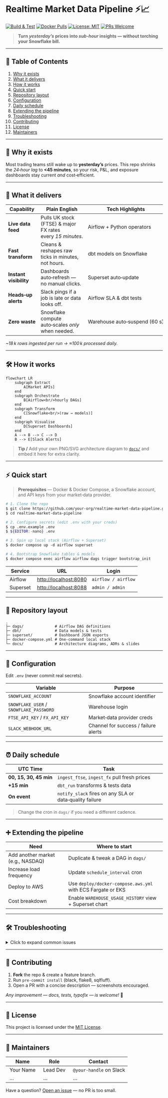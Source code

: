 # Realtime Market Data Pipeline ⚡️📈

[![Build & Test](https://img.shields.io/github/actions/workflow/status/your-org/realtime-market-data-pipeline/ci.yml?branch=main\&style=flat-square)](../../actions)
[![Docker Pulls](https://img.shields.io/docker/pulls/your-org/realtime-market-data-pipeline?style=flat-square)](https://hub.docker.com/r/your-org/realtime-market-data-pipeline)
[![License: MIT](https://img.shields.io/badge/License-MIT-yellow.svg?style=flat-square)](LICENSE)
[![PRs Welcome](https://img.shields.io/badge/PRs-welcome-brightgreen.svg?style=flat-square)](CONTRIBUTING.md)

> **Turn *yesterday’s* prices into *sub‑hour* insights — without torching your Snowflake bill.**

---

## 📑 Table of Contents

1. [Why it exists](#-why-it-exists)
2. [What it delivers](#-what-it-delivers)
3. [How it works](#-how-it-works)
4. [Quick start](#-quick-start)
5. [Repository layout](#-repository-layout)
6. [Configuration](#-configuration)
7. [Daily schedule](#-daily-schedule)
8. [Extending the pipeline](#-extending-the-pipeline)
9. [Troubleshooting](#-troubleshooting)
10. [Contributing](#-contributing)
11. [License](#-license)
12. [Maintainers](#-maintainers)

---

## 🧐 Why it exists

Most trading teams still wake up to **yesterday’s** prices. This repo shrinks the *24‑hour lag* to **<45 minutes**, so your risk, P\&L, and exposure dashboards stay current *and* cost‑efficient.

---

## 🚀 What it delivers

|  Capability            |  Plain English                                             |  Tech Highlights              |
| ---------------------- | ---------------------------------------------------------- | ----------------------------- |
| **Live data feed**     | Pulls UK stock (FTSE) & major FX rates every *15 minutes*. | Airflow + Python operators    |
| **Fast transform**     | Cleans & reshapes raw ticks in minutes, not hours.         | dbt models on Snowflake       |
| **Instant visibility** | Dashboards auto‑refresh — no manual clicks.                | Superset auto‑update          |
| **Heads‑up alerts**    | Slack pings if a job is late or data looks off.            | Airflow SLA & dbt tests       |
| **Zero waste**         | Snowflake compute auto‑scales *only* when needed.          | Warehouse auto‑suspend (60 s) |

*\~18 k rows ingested per run → ≈100 k processed daily.*

---

## 🛠️ How it works

```mermaid
flowchart LR
    subgraph Extract
        A[Market APIs]
    end
    subgraph Orchestrate
        B[Airflow<br/>hourly DAGs]
    end
    subgraph Transform
        C[Snowflake<br/>(raw → models)]
    end
    subgraph Visualise
        D[Superset Dashboards]
    end
    A --> B --> C --> D
    B --> E[Slack Alerts]
```

> **Tip /** Add your own PNG/SVG architecture diagram to [`docs/`](docs/) and embed it here for extra clarity.

---

## ⚡ Quick start

> **Prerequisites** — Docker & Docker Compose, a Snowflake account, and API keys from your market‑data provider.

```bash
# 1. Clone the repo
$ git clone https://github.com/your-org/realtime-market-data-pipeline.git
$ cd realtime-market-data-pipeline

# 2. Configure secrets (edit .env with your creds)
$ cp .env.example .env
$ ${EDITOR:-nano} .env

# 3. Spin up local stack (Airflow + Superset)
$ docker compose up -d airflow superset

# 4. Bootstrap Snowflake tables & models
$ docker compose exec airflow airflow dags trigger bootstrap_init
```

|  Service   |  URL                                           |  Login              |
| ---------- | ---------------------------------------------- | ------------------- |
|  Airflow   | [http://localhost:8080](http://localhost:8080) | `airflow / airflow` |
|  Superset  | [http://localhost:8088](http://localhost:8088) | `admin / admin`     |

---

## 📂 Repository layout

```text
.
├─ dags/              # Airflow DAG definitions
├─ dbt/               # Data models & tests
├─ superset/          # Dashboard JSON exports
├─ docker-compose.yml # One‑command local stack
└─ docs/              # Architecture diagrams, ADRs & slides
```

---

## 🔧 Configuration

Edit `.env` (never commit real secrets).

|  Variable                               |  Purpose                             |
| --------------------------------------- | ------------------------------------ |
| `SNOWFLAKE_ACCOUNT`                     | Snowflake account identifier         |
| `SNOWFLAKE_USER` / `SNOWFLAKE_PASSWORD` | Warehouse login                      |
| `FTSE_API_KEY` / `FX_API_KEY`           | Market‑data provider creds           |
| `SLACK_WEBHOOK_URL`                     | Channel for success / failure alerts |

---

## ⏰ Daily schedule

|  UTC Time              |  Task                                                   |
| ---------------------- | ------------------------------------------------------- |
| **00, 15, 30, 45 min** | `ingest_ftse`, `ingest_fx` pull fresh prices            |
| **+15 min**            | `dbt_run` transforms & tests data                       |
| **On event**           | `notify_slack` fires on any SLA or data‑quality failure |

> Change the cron in `dags/` if you need a different cadence.

---

## ➕ Extending the pipeline

|  Need                             |  Where to start                                             |
| --------------------------------- | ----------------------------------------------------------- |
| Add another market (e.g., NASDAQ) | Duplicate & tweak a DAG in `dags/`                          |
| Increase load frequency           | Update `schedule_interval` cron                             |
| Deploy to AWS                     | Use `deploy/docker-compose.aws.yml` with ECS Fargate or EKS |
| Cost breakdown                    | Enable `WAREHOUSE_USAGE_HISTORY` view + Superset chart      |

---

## 🛠️ Troubleshooting

<details>
  <summary>Click to expand common issues</summary>

|  Symptom                         |  Likely Cause            |  Fix                                                    |
| -------------------------------- | ------------------------ | ------------------------------------------------------- |
| Airflow task stuck in **queued** | Docker memory low        | Allocate ≥4 GB RAM                                      |
| Dashboards stale                 | `dbt_run` failed QC test | Check Slack alert, rerun DAG                            |
| Snowflake bill spikes            | Warehouse left running   | Confirm `auto-suspend=60s` in `snowflake/warehouse.sql` |

</details>

---

## 🤝 Contributing

1. **Fork** the repo & create a feature branch.
2. Run `pre-commit install` (black, flake8, sqlfluff).
3. Open a PR with a concise description — screenshots encouraged.

*Any improvement — docs, tests, typofix — is welcome!* 💚

---

## 📝 License

This project is licensed under the [MIT License](LICENSE).

---

## 👥 Maintainers

|  Name       |  Role      |  Contact                 |
| ----------- | ---------- | ------------------------ |
|  Your Name  |  Lead Dev  |  `@your-handle` on Slack |
|  …          |  …         |  …                       |

Have a question? [Open an issue](../../issues) — no PR is too small.
